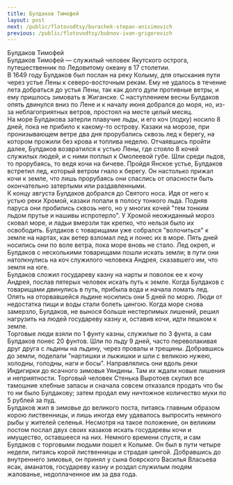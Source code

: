 ```yaml
---
title: Булдаков Тимофей
layout: post
next: /public/flotovodtsy/burachek-stepan-anisimovich
previous: /public/flotovodtsy/bubnov-ivan-grigorevich
---
```


Булдаков Тимофей  
Булдаков Тимофей — служилый человек Якутского острога, путешественник по Ледовитому океану в 17 столетии.   
В 1649 году Булдаков был послан на реку Колыму, для отыскания пути через устье Лены к северо-восточным рекам. Ему не удалось в течение лета добраться до устья Лены, так как долго дули противные ветры, и ему пришлось зимовать в Жиганске. С наступлением весны Булдаков опять двинулся вниз по Лене и к началу июня добрался до моря, но, из-за неблагоприятных ветров, простоял на месте целый месяц.   
На море Булдакова затерли плавучие льды, и его коч (лодку) носило 8 дней, пока не прибило к какому-то острову. Казаки на морозе, при пронизывающем ветре два дня прорубались сквозь лед к берегу, на котором прожили без крова и топлива неделю. Отчаявшись пройти далее, Булдаков возвратился к устью Лены, где стояло 8 кочей служилых людей, и с ними поплыл к Омолеевой губе. Шли среди льдов, то прорубаясь, то ведя кочи на бичеве. Пройдя Янское устье, Булдаков встретил лед, который ветром гнало к берегу. Он настолько прижал кочи к земле, что лишь прорубаясь они спаслись от опасности быть окончательно затертыми или раздавленными.   
К концу августа Булдаков добрался до Святого носа. Идя от него к устью реки Хромой, казаки попали в полосу тонкого льда. Подняв паруса они пробились сквозь него, но у многих кочей "тем тонким льдом прутье и нашивы испротерло". У Хромой неожиданный мороз сковал море, и ладьи вмерзли так крепко, что нельзя было их освободить. Булдаков с товарищами уже собрался "волочиться" к земле на нартах, как ветер взломал лед и понес их в море. Пять дней носились они по воле ветра, пока море вновь не стало. Лед окреп, и Булдаков с несколькими товарищами пошли искать земли; в пути они натолкнулись на коч служилого человека Андрея, сказавшего им, что земля на юге.   
Булдаков сложил государеву казну на нарты и поволок ее к кочу Андрея, послав пятерых человек искать путь к земле. Когда Булдаков с товарищами двинулись в путь, прибыла вода и начала ломать лед. Опять на оторвавшейся льдине носились они 5 дней по морю. Люди от недостатка пищи и воды стали болеть цингою. Когда море снова замерзло, Булдаков, не вынося больше нестерпимых лишений, решил нагрузить на людей государеву казну и, оставив кочи, идти пешком к земле.   
Торговые люди взяли по 1 фунту казны, служилые по 3 фунта, а сам Булдаков понес 20 фунтов. Шли по льду 9 дней, часто переволакивая друг друга с льдины на льдину, через провалы и трещины. Добравшись до земли, поделали "нартишки и лыжишки и шли с великою нужею, холодны, голодны, наги и босы". Направлялись они вдоль реки Индигирки до ясачного зимовья Уяндины. Там их ждали новые лишения и неприятности. Торговый человек Стенька Выротоев скупил все тамошние хлебные запасы и сначала совсем отказался продать что бы то ни было Булдакову; затем продал ему ничтожное количество муки по 5 рублей за пуд.   
Булдаков жил в зимовье до великого поста, питаясь главным образом корою лиственницы, и лишь иногда ему удавалось выпросить немного рыбы у жителей селенья. Несмотря на такое положение, он великим постом послал двух своих казаков искать государевы кочи и имущество, оставшееся на них. Немного времени спустя, и сам Булдаков с торговыми людьми пошел к Колыме. Он был в пути четыре недели, питаясь корой лиственницы и страдая цингой. Добравшись до внутреннего зимовья, он принял у сына боярского Василья Власьева ясак, аманатов, государеву казну и роздал служилым людям жалованье, недоплаченное им за два года.  
 